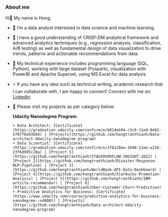 ### About me

Hi👋 My name is Hong.
- 🔭 I’m a data analyst interested in data science and machine learning.
  
- 🌱 I have a good understanding of CRISP-DM analytical framework and advanced analytics techniques (e.g., regression analysis, classification, A/B testing) as well as fundamental design of data visualization to drive trends, patterns and actionable recommendations from data.
  
- 🌱 My technical experience includes programming language (SQL, Python), working with large dataset (Pyspark), visualization with PowerBI and Apache Superset, using MS Excel for data analysis.
  
- ⚡ If you have any idea such as technical writing, academic research that I can collaborate with, I am happy to connect! Connect with me on: [Linkedin](https://www.linkedin.com/in/hongtranthianh/)
  
- 💬 Please visit my projects as per category below:
  
  **Udacity Nanodegree Program**:
      
      + Data Architect: [Certificate](https://graduation.udacity.com/confirm/e/b814eb94-c3c8-11ed-8eb2-5797f0a93b69) | [Projects](https://github.com/hongtranthianh/Data-architect-Udacity-nanodegree-program)
      + Data Scientist: [Certificate](https://graduation.udacity.com/confirm/e/1fb120ea-1948-11ee-a216-23f6d995c20a) | [Project 1](https://github.com/hongtranthianh/STACKOVERFLOW-INSIGHT-2022) | [Project 2](https://github.com/hongtranthianh/Disaster-Response-NLP-Pipeline) | [Project 3](https://github.com/hongtranthianh/WorldBank-API-Data-Dashboard) | [Project 4](https://github.com/hongtranthianh/Starbucks-Promotion-Analysis) | [Project 5](https://github.com/hongtranthianh/IBM-article-recommender) | [Project 6](https://github.com/hongtranthianh/Uber-Customer-Churn-Prediction)
      + Predictive Analytics for Business: [Certificate](https://www.udacity.com/course/predictive-analytics-for-business-nanodegree--nd008t) | [Projects](https://github.com/hongtranthianh/Data-architect-Udacity-nanodegree-program)

